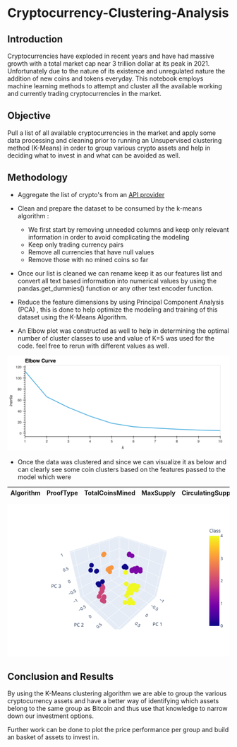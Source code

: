 # Cryptocurrency-Clustering-Analysis

## Introduction

Cryptocurrencies have exploded in recent years and have had massive growth with a total market cap near 3 trillion dollar at its peak in 2021. Unfortunately due to the nature of its existence and unregulated nature the addition of new coins and tokens everyday. This notebook employs machine learning methods to attempt and cluster all the available working and currently trading cryptocurrencies in the market.

## Objective

Pull a list of all available cryptocurrencies in the market and apply some data processing and cleaning prior to running an Unsupervised clustering method (K-Means) in order to group various crypto assets and help in deciding what to invest in and what can be avoided as well.

## Methodology

- Aggregate the list of crypto's from an [API provider](https://min-api.cryptocompare.com/data/all/coinlist)

- Clean and prepare the dataset to be consumed by the k-means algorithm :
  - We first start by removing unneeded columns and keep only relevant information in order to avoid complicating the modeling
  - Keep only trading currency pairs
  - Remove all currencies that have null values
  - Remove those with no mined coins so far
- Once our list is cleaned we can rename keep it as our features list and convert all text based information into numerical values by using the pandas.get_dummies() function or any other text encoder function.

- Reduce the feature dimensions by using Principal Component Analysis (PCA) , this is done to help optimize the modeling and training of this dataset using the K-Means Algorithm.

- An Elbow plot was constructed as well to help in determining the optimal number of cluster classes to use and value of K=5 was used for the code. feel free to rerun with different values as well.

![alt Elbow Curve](imgs/elbow_curve.png)

- Once the data was clustered and since we can visualize it as below and can clearly see some coin clusters based on the features passed to the model which were

| Algorithm | ProofType | TotalCoinsMined | MaxSupply | CirculatingSupply |
| --------: | --------: | --------------: | --------: | ----------------: |

![alt 3D Cluster](imgs/3d_cluster.png)

## Conclusion and Results

By using the K-Means clustering algorithm we are able to group the various cryptocurrency assets and have a better way of identifying which assets belong to the same group as Bitcoin and thus use that knowledge to narrow down our investment options.

Further work can be done to plot the price performance per group and build an basket of assets to invest in.
